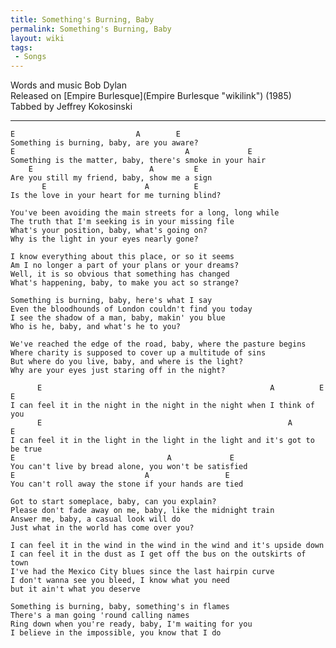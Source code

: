 ```yaml
---
title: Something's Burning, Baby
permalink: Something's Burning, Baby
layout: wiki
tags:
 - Songs
---
```


Words and music Bob Dylan  
Released on [Empire Burlesque](Empire Burlesque "wikilink") (1985)  
Tabbed by Jeffrey Kokosinski

* * * * *

    E                           A        E
    Something is burning, baby, are you aware?
    E                                      A             E
    Something is the matter, baby, there's smoke in your hair
        E                          A         E
    Are you still my friend, baby, show me a sign
           E                      A          E
    Is the love in your heart for me turning blind?

    You've been avoiding the main streets for a long, long while
    The truth that I'm seeking is in your missing file
    What's your position, baby, what's going on?
    Why is the light in your eyes nearly gone?

    I know everything about this place, or so it seems
    Am I no longer a part of your plans or your dreams?
    Well, it is so obvious that something has changed
    What's happening, baby, to make you act so strange?

    Something is burning, baby, here's what I say
    Even the bloodhounds of London couldn't find you today
    I see the shadow of a man, baby, makin' you blue
    Who is he, baby, and what's he to you?

    We've reached the edge of the road, baby, where the pasture begins
    Where charity is supposed to cover up a multitude of sins
    But where do you live, baby, and where is the light?
    Why are your eyes just staring off in the night?

          E                                                   A          E          E
    I can feel it in the night in the night in the night when I think of you
          E                                                       A         E
    I can feel it in the light in the light in the light and it's got to be true
    E                                  A             E
    You can't live by bread alone, you won't be satisfied
    E                             A                 E
    You can't roll away the stone if your hands are tied

    Got to start someplace, baby, can you explain?
    Please don't fade away on me, baby, like the midnight train
    Answer me, baby, a casual look will do
    Just what in the world has come over you?

    I can feel it in the wind in the wind in the wind and it's upside down
    I can feel it in the dust as I get off the bus on the outskirts of town
    I've had the Mexico City blues since the last hairpin curve
    I don't wanna see you bleed, I know what you need
    but it ain't what you deserve

    Something is burning, baby, something's in flames
    There's a man going 'round calling names
    Ring down when you're ready, baby, I'm waiting for you
    I believe in the impossible, you know that I do
